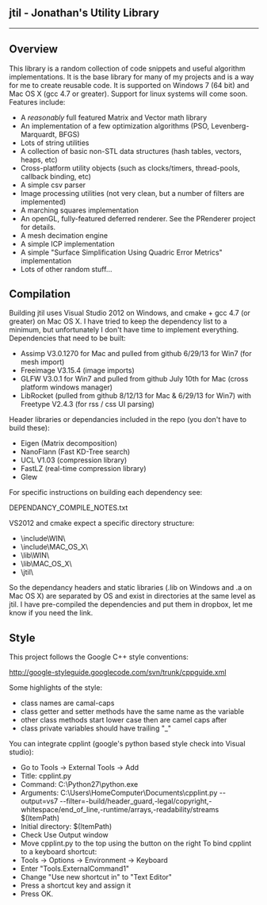 **jtil - Jonathan's Utility Library**
---------
---------

**Overview**
--------

This library is a random collection of code snippets and useful algorithm implementations.  It is the base library for many of my projects and is a way for me to create reusable code.  It is supported on Windows 7 (64 bit) and Mac OS X (gcc 4.7 or greater).  Support for linux systems will come soon.  Features include:

- A _reasonably_ full featured Matrix and Vector math library
- An implementation of a few optimization algorithms (PSO, Levenberg-Marquardt, BFGS)
- Lots of string utilities
- A collection of basic non-STL data structures (hash tables, vectors, heaps, etc)
- Cross-platform utility objects (such as clocks/timers, thread-pools, callback binding, etc)
- A simple csv parser
- Image processing utilities (not very clean, but a number of filters are implemented)
- A marching squares implementation
- An openGL, fully-featured deferred renderer.  See the PRenderer project for details.
- A mesh decimation engine
- A simple ICP implementation
- A simple "Surface Simplification Using Quadric Error Metrics" implementation
- Lots of other random stuff...

**Compilation**
---------------

Building jtil uses Visual Studio 2012 on Windows, and cmake + gcc 4.7 (or greater) on Mac OS X.  I have tried to keep the dependency list to a minimum, but unfortunately I don't have time to implement everything.  Dependencies that need to be built:

- Assimp V3.0.1270 for Mac and pulled from github 6/29/13 for Win7 (for mesh import)
- Freeimage V3.15.4 (image imports)
- GLFW V3.0.1 for Win7 and pulled from github July 10th for Mac (cross platform windows manager)
- LibRocket (pulled from github 8/12/13 for Mac & 6/29/13 for Win7) with Freetype V2.4.3 (for rss / css UI parsing)

Header libraries or dependancies included in the repo (you don't have to build these):

- Eigen (Matrix decomposition)
- NanoFlann (Fast KD-Tree search)
- UCL V1.03 (compression library)
- FastLZ (real-time compression library)
- Glew

For specific instructions on building each dependency see: 

DEPENDANCY\_COMPILE\_NOTES.txt

VS2012 and cmake expect a specific directory structure:

- \\include\\WIN\\
- \\include\\MAC\_OS\_X\\
- \\lib\\WIN\\
- \\lib\\MAC\_OS\_X\\
- \\jtil\\

So the dependancy headers and static libraries (.lib on Windows and .a on Mac OS X) are separated by OS and exist in directories at the same level as jtil.  I have pre-compiled the dependencies and put them in dropbox, let me know if you need the link.

**Style**
---------

This project follows the Google C++ style conventions: 

<http://google-styleguide.googlecode.com/svn/trunk/cppguide.xml>

Some highlights of the style:

- class names are camal-caps
- class getter and setter methods have the same name as the variable
- other class methods start lower case then are camel caps after
- class private variables should have trailing "_"

You can integrate cpplint (google's python based style check into Visual studio): 

- Go to Tools -> External Tools -> Add
- Title: cpplint.py
- Command: C:\Python27\python.exe
- Arguments: C:\Users\HomeComputer\Documents\cpplint.py --output=vs7 --filter=-build/header_guard,-legal/copyright,-whitespace/end_of_line,-runtime/arrays,-readability/streams $(ItemPath) 
- Initial directory: $(ItemPath)
- Check Use Output window
- Move cpplint.py to the top using the button on the right
To bind cpplint to a keyboard shortcut:
- Tools -> Options -> Environment -> Keyboard
- Enter "Tools.ExternalCommand1"
- Change "Use new shortcut in" to "Text Editor"
- Press a shortcut key and assign it
- Press OK.

